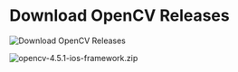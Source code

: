 # Download OpenCV Releases

![Download OpenCV Releases](https://opencv.org/releases/)

![opencv-4.5.1-ios-framework.zip](https://sourceforge.net/projects/opencvlibrary/files/4.5.1/opencv-4.5.1-ios-framework.zip/download)
